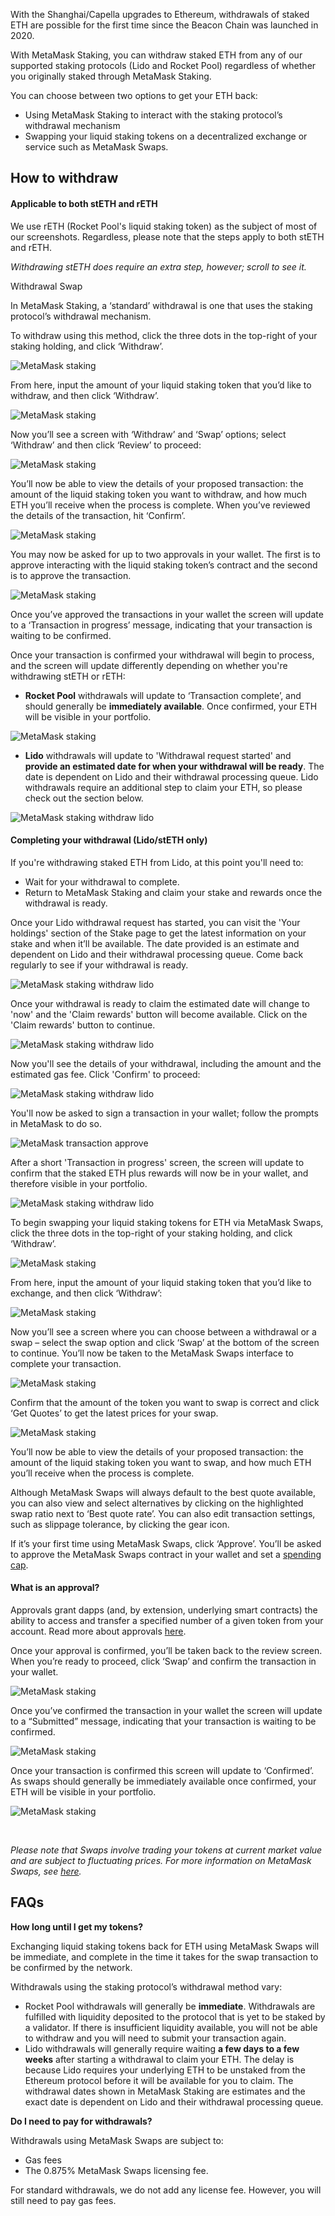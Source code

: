 With the Shanghai/Capella upgrades to Ethereum, withdrawals of staked ETH are possible for the first time since the Beacon Chain was launched in 2020.


With MetaMask Staking, you can withdraw staked ETH from any of our supported staking protocols (Lido and Rocket Pool) regardless of whether you originally staked through MetaMask Staking.


You can choose between two options to get your ETH back:


* Using MetaMask Staking to interact with the staking protocol’s withdrawal mechanism
* Swapping your liquid staking tokens on a decentralized exchange or service such as MetaMask Swaps.


How to withdraw
---------------



#### Applicable to both stETH and rETH


We use rETH (Rocket Pool's liquid staking token) as the subject of most of our screenshots. Regardless, please note that the steps apply to both stETH and rETH.


*Withdrawing stETH does require an extra step, however; scroll to see it.*





Withdrawal Swap


In MetaMask Staking, a ‘standard’ withdrawal is one that uses the staking protocol’s withdrawal mechanism.


To withdraw using this method, click the three dots in the top-right of your staking holding, and click ‘Withdraw’.


![MetaMask staking](https://support.metamask.io/hc/article_attachments/14444383164443)


From here, input the amount of your liquid staking token that you’d like to withdraw, and then click ‘Withdraw’.


![MetaMask staking](https://support.metamask.io/hc/article_attachments/14444375639579)


Now you’ll see a screen with ‘Withdraw’ and ‘Swap’ options; select ‘Withdraw’ and then click ‘Review’ to proceed:


![MetaMask staking](https://support.metamask.io/hc/article_attachments/14444421032091)


You’ll now be able to view the details of your proposed transaction: the amount of the liquid staking token you want to withdraw, and how much ETH you’ll receive when the process is complete. When you’ve reviewed the details of the transaction, hit ‘Confirm’.


![MetaMask staking](https://support.metamask.io/hc/article_attachments/14444422674715)


You may now be asked for up to two approvals in your wallet. The first is to approve interacting with the liquid staking token’s contract and the second is to approve the transaction.


![MetaMask staking](https://support.metamask.io/hc/article_attachments/14444425049883)


Once you’ve approved the transactions in your wallet the screen will update to a ‘Transaction in progress’ message, indicating that your transaction is waiting to be confirmed.


Once your transaction is confirmed your withdrawal will begin to process, and the screen will update differently depending on whether you're withdrawing stETH or rETH:


* **Rocket Pool** withdrawals will update to ‘Transaction complete’, and should generally be **immediately available**. Once confirmed, your ETH will be visible in your portfolio.


![MetaMask staking](https://support.metamask.io/hc/article_attachments/14444433934491)
* **Lido** withdrawals will update to 'Withdrawal request started' and **provide an estimated date for when your withdrawal will be ready**. The date is dependent on Lido and their withdrawal processing queue. Lido withdrawals require an additional step to claim your ETH, so please check out the section below.


![MetaMask staking withdraw lido](https://support.metamask.io/hc/article_attachments/15931776236059)



#### Completing your withdrawal (Lido/stETH only)


If you're withdrawing staked ETH from Lido, at this point you'll need to:


* Wait for your withdrawal to complete.
* Return to MetaMask Staking and claim your stake and rewards once the withdrawal is ready.


Once your Lido withdrawal request has started, you can visit the 'Your holdings' section of the Stake page to get the latest information on your stake and when it’ll be available. The date provided is an estimate and dependent on Lido and their withdrawal processing queue. Come back regularly to see if your withdrawal is ready.


![MetaMask staking withdraw lido](https://support.metamask.io/hc/article_attachments/15931776243099)


Once your withdrawal is ready to claim the estimated date will change to 'now' and the 'Claim rewards' button will become available. Click on the 'Claim rewards' button to continue.


![MetaMask staking withdraw lido](https://support.metamask.io/hc/article_attachments/15931776245403)


Now you'll see the details of your withdrawal, including the amount and the estimated gas fee. Click 'Confirm' to proceed:


![MetaMask staking withdraw lido](https://support.metamask.io/hc/article_attachments/15931776264347)


You'll now be asked to sign a transaction in your wallet; follow the prompts in MetaMask to do so.


![MetaMask transaction approve](https://support.metamask.io/hc/article_attachments/15931791786395)


After a short 'Transaction in progress' screen, the screen will update to confirm that the staked ETH plus rewards will now be in your wallet, and therefore visible in your portfolio.


![MetaMask staking withdraw lido](https://support.metamask.io/hc/article_attachments/15931791790619)





To begin swapping your liquid staking tokens for ETH via MetaMask Swaps, click the three dots in the top-right of your staking holding, and click ‘Withdraw’.


![MetaMask staking](https://support.metamask.io/hc/article_attachments/14444383164443)


From here, input the amount of your liquid staking token that you’d like to exchange, and then click ‘Withdraw’:


![MetaMask staking](https://support.metamask.io/hc/article_attachments/14444481784475)


Now you’ll see a screen where you can choose between a withdrawal or a swap – select the swap option and click ‘Swap’ at the bottom of the screen to continue. You’ll now be taken to the MetaMask Swaps interface to complete your transaction.


![MetaMask staking](https://support.metamask.io/hc/article_attachments/14444484386843)


Confirm that the amount of the token you want to swap is correct and click ‘Get Quotes’ to get the latest prices for your swap.


![MetaMask staking](https://support.metamask.io/hc/article_attachments/14444486016155)


You’ll now be able to view the details of your proposed transaction: the amount of the liquid staking token you want to swap, and how much ETH you’ll receive when the process is complete.


Although MetaMask Swaps will always default to the best quote available, you can also view and select alternatives by clicking on the highlighted swap ratio next to ‘Best quote rate’. You can also edit transaction settings, such as slippage tolerance, by clicking the gear icon.


If it’s your first time using MetaMask Swaps, click ‘Approve’. You’ll be asked to approve the MetaMask Swaps contract in your wallet and set a [spending cap](https://support.metamask.io/hc/en-us/articles/6055177143579).



#### What is an approval?


Approvals grant dapps (and, by extension, underlying smart contracts) the ability to access and transfer a specified number of a given token from your account. Read more about approvals [here](https://support.metamask.io/hc/en-us/articles/6174898326683).



Once your approval is confirmed, you’ll be taken back to the review screen. When you’re ready to proceed, click ‘Swap’ and confirm the transaction in your wallet.


![MetaMask staking](https://support.metamask.io/hc/article_attachments/14444522102299)


Once you’ve confirmed the transaction in your wallet the screen will update to a “Submitted” message, indicating that your transaction is waiting to be confirmed.


![MetaMask staking](https://support.metamask.io/hc/article_attachments/14444530617499)


Once your transaction is confirmed this screen will update to ‘Confirmed’. As swaps should generally be immediately available once confirmed, your ETH will be visible in your portfolio.


![MetaMask staking](https://support.metamask.io/hc/article_attachments/14444531880475)


 


*Please note that Swaps involve trading your tokens at current market value and are subject to fluctuating prices. For more information on MetaMask Swaps, see [here](https://support.metamask.io/hc/sections/360012954532).*




FAQs
----




**How long until I get my tokens?**

Exchanging liquid staking tokens back for ETH using MetaMask Swaps will be immediate, and complete in the time it takes for the swap transaction to be confirmed by the network.


Withdrawals using the staking protocol’s withdrawal method vary:


* Rocket Pool withdrawals will generally be **immediate**. Withdrawals are fulfilled with liquidity deposited to the protocol that is yet to be staked by a validator. If there is insufficient liquidity available, you will not be able to withdraw and you will need to submit your transaction again.
* Lido withdrawals will generally require waiting **a few days to a few weeks** after starting a withdrawal to claim your ETH. The delay is because Lido requires your underlying ETH to be unstaked from the Ethereum protocol before it will be available for you to claim. The withdrawal dates shown in MetaMask Staking are estimates and the exact date is dependent on Lido and their withdrawal processing queue.





**Do I need to pay for withdrawals?**

Withdrawals using MetaMask Swaps are subject to:


* Gas fees
* The 0.875% MetaMask Swaps licensing fee.


For standard withdrawals, we do not add any license fee. However, you will still need to pay gas fees.




